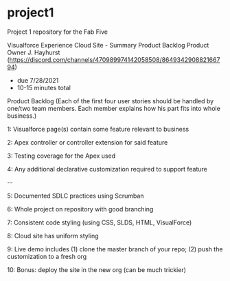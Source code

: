# project1
Project 1 repository for the Fab Five

Visualforce Experience Cloud Site - Summary Product Backlog
Product Owner J. Hayhurst
(https://discord.com/channels/470989974142058508/864934290882166794)
- due 7/28/2021 
- 10-15 minutes total

Product Backlog 
(Each of the first four user stories should be handled by one/two team members.
Each member explains how his part fits into whole business.)

1: Visualforce page(s) contain some feature relevant to business

2: Apex controller or controller extension for said feature 

3: Testing coverage for the Apex used

4: Any additional declarative customization required to support feature

--

5: Documented SDLC practices using Scrumban

6: Whole project on repository with good branching

7: Consistent code styling (using CSS, SLDS, HTML, VisualForce)

8: Cloud site has uniform styling

9: Live demo includes
  (1) clone the master branch of your repo;
  (2) push the customization to a fresh org 

10: Bonus: deploy the site in the new org (can be much trickier) 

